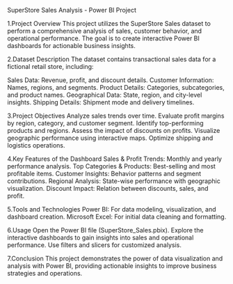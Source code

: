 SuperStore Sales Analysis - Power BI Project


1.Project Overview
This project utilizes the SuperStore Sales dataset to perform a comprehensive analysis of sales, customer behavior, and operational performance. The goal is to create interactive Power BI dashboards for actionable business insights.


2.Dataset Description
The dataset contains transactional sales data for a fictional retail store, including:

Sales Data: Revenue, profit, and discount details.
Customer Information: Names, regions, and segments.
Product Details: Categories, subcategories, and product names.
Geographical Data: State, region, and city-level insights.
Shipping Details: Shipment mode and delivery timelines.


3.Project Objectives
Analyze sales trends over time.
Evaluate profit margins by region, category, and customer segment.
Identify top-performing products and regions.
Assess the impact of discounts on profits.
Visualize geographic performance using interactive maps.
Optimize shipping and logistics operations.


4.Key Features of the Dashboard
Sales & Profit Trends: Monthly and yearly performance analysis.
Top Categories & Products: Best-selling and most profitable items.
Customer Insights: Behavior patterns and segment contributions.
Regional Analysis: State-wise performance with geographic visualization.
Discount Impact: Relation between discounts, sales, and profit.


5.Tools and Technologies
Power BI: For data modeling, visualization, and dashboard creation.
Microsoft Excel: For initial data cleaning and formatting.


6.Usage
Open the Power BI file (SuperStore_Sales.pbix).
Explore the interactive dashboards to gain insights into sales and operational performance.
Use filters and slicers for customized analysis.


7.Conclusion
This project demonstrates the power of data visualization and analysis with Power BI, providing actionable insights to improve business strategies and operations.
